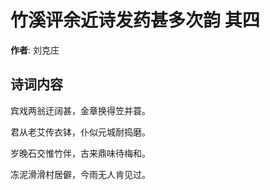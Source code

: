 # 竹溪评余近诗发药甚多次韵  其四

**作者**: 刘克庄

## 诗词内容

宾戏两翁迂阔甚，金章换得笠并蓑。

君从老艾传衣钵，仆似元城耐捣磨。

岁晚石交惟竹伴，古来鼎味待梅和。

冻泥滑滑村居僻，今雨无人肯见过。

